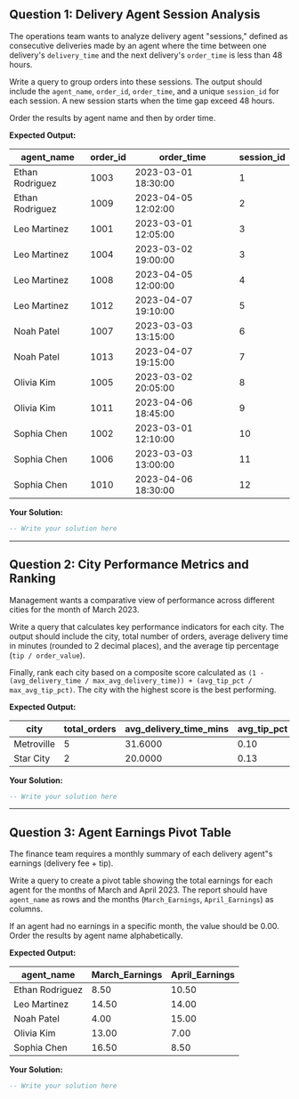 ## Question 1: Delivery Agent Session Analysis

The operations team wants to analyze delivery agent "sessions," defined as consecutive deliveries made by an agent where the time between one delivery's `delivery_time` and the next delivery's `order_time` is less than 48 hours.

Write a query to group orders into these sessions. The output should include the `agent_name`, `order_id`, `order_time`, and a unique `session_id` for each session. A new session starts when the time gap exceed 48 hours.

Order the results by agent name and then by order time.

**Expected Output:**

| agent_name      | order_id | order_time          | session_id |
| --------------- | -------- | ------------------- | ---------- |
| Ethan Rodriguez | 1003     | 2023-03-01 18:30:00 | 1          |
| Ethan Rodriguez | 1009     | 2023-04-05 12:02:00 | 2          |
| Leo Martinez    | 1001     | 2023-03-01 12:05:00 | 3          |
| Leo Martinez    | 1004     | 2023-03-02 19:00:00 | 3          |
| Leo Martinez    | 1008     | 2023-04-05 12:00:00 | 4          |
| Leo Martinez    | 1012     | 2023-04-07 19:10:00 | 5          |
| Noah Patel      | 1007     | 2023-03-03 13:15:00 | 6          |
| Noah Patel      | 1013     | 2023-04-07 19:15:00 | 7          |
| Olivia Kim      | 1005     | 2023-03-02 20:05:00 | 8          |
| Olivia Kim      | 1011     | 2023-04-06 18:45:00 | 9          |
| Sophia Chen     | 1002     | 2023-03-01 12:10:00 | 10         |
| Sophia Chen     | 1006     | 2023-03-03 13:00:00 | 11         |
| Sophia Chen     | 1010     | 2023-04-06 18:30:00 | 12         |


**Your Solution:**
```sql
-- Write your solution here

```

---

## Question 2: City Performance Metrics and Ranking

Management wants a comparative view of performance across different cities for the month of March 2023.

Write a query that calculates key performance indicators for each city. The output should include the city, total number of orders, average delivery time in minutes (rounded to 2 decimal places), and the average tip percentage (`tip / order_value`).

Finally, rank each city based on a composite score calculated as `(1 - (avg_delivery_time / max_avg_delivery_time)) + (avg_tip_pct / max_avg_tip_pct)`. The city with the highest score is the best performing.

**Expected Output:**

| city       | total_orders | avg_delivery_time_mins | avg_tip_pct | performance_score | rnk |
| ---------- | ------------ | ---------------------- | ----------- | ----------------- | --- |
| Metroville | 5            | 31.6000                | 0.10        | 0.77              | 1   |
| Star City  | 2            | 20.0000                | 0.13        | 1.37              | 2   |


**Your Solution:**
```sql
-- Write your solution here

```

---

## Question 3: Agent Earnings Pivot Table

The finance team requires a monthly summary of each delivery agent"s earnings (delivery fee + tip).

Write a query to create a pivot table showing the total earnings for each agent for the months of March and April 2023. The report should have `agent_name` as rows and the months (`March_Earnings`, `April_Earnings`) as columns.

If an agent had no earnings in a specific month, the value should be 0.00. Order the results by agent name alphabetically.

**Expected Output:**

| agent_name      | March_Earnings | April_Earnings |
| --------------- | -------------- | -------------- |
| Ethan Rodriguez | 8.50           | 10.50          |
| Leo Martinez    | 14.50          | 14.00          |
| Noah Patel      | 4.00           | 15.00          |
| Olivia Kim      | 13.00          | 7.00           |
| Sophia Chen     | 16.50          | 8.50           |


**Your Solution:**
```sql
-- Write your solution here
```